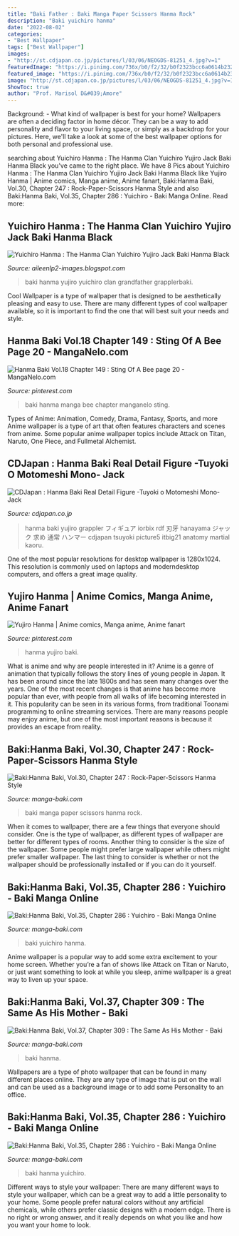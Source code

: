 ```yaml
---
title: "Baki Father : Baki Manga Paper Scissors Hanma Rock"
description: "Baki yuichiro hanma"
date: "2022-08-02"
categories:
- "Best Wallpaper"
tags: ["Best Wallpaper"]
images:
- "http://st.cdjapan.co.jp/pictures/l/03/06/NEOGDS-81251_4.jpg?v=1"
featuredImage: "https://i.pinimg.com/736x/b0/f2/32/b0f2323bcc6a0614b2329dc02db38cab.jpg"
featured_image: "https://i.pinimg.com/736x/b0/f2/32/b0f2323bcc6a0614b2329dc02db38cab.jpg"
image: "http://st.cdjapan.co.jp/pictures/l/03/06/NEOGDS-81251_4.jpg?v=1"
ShowToc: true
author: "Prof. Marisol D&#039;Amore"
---
```



Background: - What kind of wallpaper is best for your home?
Wallpapers are often a deciding factor in home décor. They can be a way to add personality and flavor to your living space, or simply as a backdrop for your pictures. Here, we'll take a look at some of the best wallpaper options for both personal and professional use.

	

		
searching about Yuichiro Hanma : The Hanma Clan Yuichiro Yujiro Jack Baki Hanma Black you've came to the right place. We have 8 Pics about Yuichiro Hanma : The Hanma Clan Yuichiro Yujiro Jack Baki Hanma Black like Yujiro Hanma | Anime comics, Manga anime, Anime fanart, Baki:Hanma Baki, Vol.30, Chapter 247 : Rock-Paper-Scissors Hanma Style and also Baki:Hanma Baki, Vol.35, Chapter 286 : Yuichiro - Baki Manga Online. Read more:
		
    
## Yuichiro Hanma : The Hanma Clan Yuichiro Yujiro Jack Baki Hanma Black

<img loading=lazy src="https://i.redd.it/t6pbi3ddjcw41.png" onerror="this.onerror=null;this.src='https://tse2.mm.bing.net/th?id=OIP.rK2WH4qXZP87Ithns72RtgHaL9&amp;pid=15.1';" alt="Yuichiro Hanma : The Hanma Clan Yuichiro Yujiro Jack Baki Hanma Black">

_Source: aileenlp2-images.blogspot.com_

>baki hanma yujiro yuichiro clan grandfather grapplerbaki. 

	

Cool Wallpaper is a type of wallpaper that is designed to be aesthetically pleasing and easy to use. There are many different types of cool wallpaper available, so it is important to find the one that will best suit your needs and style.

    
## Hanma Baki Vol.18 Chapter 149 : Sting Of A Bee Page 20 - MangaNelo.com

<img loading=lazy src="https://i.pinimg.com/736x/b0/f2/32/b0f2323bcc6a0614b2329dc02db38cab.jpg" onerror="this.onerror=null;this.src='https://tse2.mm.bing.net/th?id=OIP.bTQF_tOi-XCfQjJB4hEMMAHaKd&amp;pid=15.1';" alt="Hanma Baki Vol.18 Chapter 149 : Sting Of A Bee page 20 - MangaNelo.com">

_Source: pinterest.com_

>baki hanma manga bee chapter manganelo sting. 

	

Types of Anime: Animation, Comedy, Drama, Fantasy, Sports, and more
Anime wallpaper is a type of art that often features characters and scenes from anime. Some popular anime wallpaper topics include Attack on Titan, Naruto, One Piece, and Fullmetal Alchemist.

    
## CDJapan : Hanma Baki Real Detail Figure -Tuyoki O Motomeshi Mono- Jack

<img loading=lazy src="http://st.cdjapan.co.jp/pictures/l/03/06/NEOGDS-81251_4.jpg?v=1" onerror="this.onerror=null;this.src='https://tse4.mm.bing.net/th?id=OIP.m1Diqzom1aKPhkm_0KUWkwHaJc&amp;pid=15.1';" alt="CDJapan : Hanma Baki Real Detail Figure -Tuyoki o Motomeshi Mono- Jack">

_Source: cdjapan.co.jp_

>hanma baki yujiro grappler フィギュア iorbix rdf 刃牙 hanayama ジャック 求め 通常 ハンマー cdjapan tsuyoki picture5 itbig21 anatomy martial kaoru. 

	

One of the most popular resolutions for desktop wallpaper is 1280x1024. This resolution is commonly used on laptops and moderndesktop computers, and offers a great image quality.

    
## Yujiro Hanma | Anime Comics, Manga Anime, Anime Fanart

<img loading=lazy src="https://i.pinimg.com/736x/a5/91/e0/a591e0e24f64a7bce0e8c16dd3417100.jpg" onerror="this.onerror=null;this.src='https://tse1.mm.bing.net/th?id=OIP.vUf7FZPlutGOQKYCxe1WfAHaFj&amp;pid=15.1';" alt="Yujiro Hanma | Anime comics, Manga anime, Anime fanart">

_Source: pinterest.com_

>hanma yujiro baki. 

	

What is anime and why are people interested in it?
Anime is a genre of animation that typically follows the story lines of young people in Japan. It has been around since the late 1800s and has seen many changes over the years. One of the most recent changes is that anime has become more popular than ever, with people from all walks of life becoming interested in it. This popularity can be seen in its various forms, from traditional Toonami programming to online streaming services. There are many reasons people may enjoy anime, but one of the most important reasons is because it provides an escape from reality.

    
## Baki:Hanma Baki, Vol.30, Chapter 247 : Rock-Paper-Scissors Hanma Style

<img loading=lazy src="https://manga-baki.com/wp-content/uploads/019-460.jpg" onerror="this.onerror=null;this.src='https://tse2.mm.bing.net/th?id=OIP.wA_Ihbt1_hplNKsfh9plgwHaLy&amp;pid=15.1';" alt="Baki:Hanma Baki, Vol.30, Chapter 247 : Rock-Paper-Scissors Hanma Style">

_Source: manga-baki.com_

>baki manga paper scissors hanma rock. 

	

When it comes to wallpaper, there are a few things that everyone should consider. One is the type of wallpaper, as different types of wallpaper are better for different types of rooms. Another thing to consider is the size of the wallpaper. Some people might prefer large wallpaper while others might prefer smaller wallpaper. The last thing to consider is whether or not the wallpaper should be professionally installed or if you can do it yourself.

    
## Baki:Hanma Baki, Vol.35, Chapter 286 : Yuichiro - Baki Manga Online

<img loading=lazy src="https://manga-baki.com/wp-content/uploads/005-560.jpg" onerror="this.onerror=null;this.src='https://tse2.mm.bing.net/th?id=OIP.hJspddBN9ilZLGeIx3JRcQHaMS&amp;pid=15.1';" alt="Baki:Hanma Baki, Vol.35, Chapter 286 : Yuichiro - Baki Manga Online">

_Source: manga-baki.com_

>baki yuichiro hanma. 

	

Anime wallpaper is a popular way to add some extra excitement to your home screen. Whether you’re a fan of shows like Attack on Titan or Naruto, or just want something to look at while you sleep, anime wallpaper is a great way to liven up your space.

    
## Baki:Hanma Baki, Vol.37, Chapter 309 : The Same As His Mother - Baki

<img loading=lazy src="https://manga-baki.com/wp-content/uploads/002-583-1024x684.jpg" onerror="this.onerror=null;this.src='https://tse3.mm.bing.net/th?id=OIP.C988-78a__x2c2wl819vTwHaE8&amp;pid=15.1';" alt="Baki:Hanma Baki, Vol.37, Chapter 309 : The Same As His Mother - Baki">

_Source: manga-baki.com_

>baki hanma. 

	



Wallpapers are a type of photo wallpaper that can be found in many different places online. They are any type of image that is put on the wall and can be used as a background image or to add some Personality to an office.

    
## Baki:Hanma Baki, Vol.35, Chapter 286 : Yuichiro - Baki Manga Online

<img loading=lazy src="https://manga-baki.com/wp-content/uploads/020-389.jpg" onerror="this.onerror=null;this.src='https://tse1.mm.bing.net/th?id=OIP.j6m9bZH6lrWX8MkERvBKhwHaMb&amp;pid=15.1';" alt="Baki:Hanma Baki, Vol.35, Chapter 286 : Yuichiro - Baki Manga Online">

_Source: manga-baki.com_

>baki hanma yuichiro. 

	

Different ways to style your wallpaper:
There are many different ways to style your wallpaper, which can be a great way to add a little personality to your home. Some people prefer natural colors without any artificial chemicals, while others prefer classic designs with a modern edge. There is no right or wrong answer, and it really depends on what you like and how you want your home to look.


